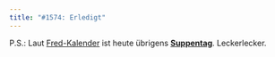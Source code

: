 ```yaml
---
title: "#1574: Erledigt"
---
```


P.S.:
Laut <a href="http://www.fonflatter.de/kalender">Fred-Kalender</a> ist heute übrigens <a href="http://www.fonflatter.de/kalender"><strong>Suppentag</strong></a>. Leckerlecker.

